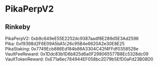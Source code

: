 # PikaPerpV2

## Rinkeby 
PikaPerpV2: 0xb9c649eE55E2252dc9387aadf8E289d5E3Ad2596  
Pika: 0xf9398d2F6E09A5bA1c26c95B4e6620A2e30E8E25  
PikaStaking: 0x7749Ecb886Ed184b86A3304C42f4FFdf0358528e  
VaultFeeReward: 0x1Ddc83b1D6b825d6a0F298065577B8Ec5328dc09  
VaultTokenReward: 0xE71a6ec784944EF058bc2D79b5EfD0aFd23B08D0 

